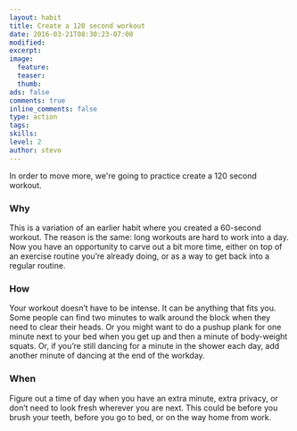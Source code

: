 ```yaml
---
layout: habit
title: Create a 120 second workout
date: 2016-03-21T08:30:23-07:00
modified:
excerpt: 
image:
  feature:
  teaser:
  thumb:
ads: false
comments: true
inline_comments: false
type: action
tags: 
skills: 
level: 2
author: stevo
---
```


In order to move more, we're going to practice create a 120 second workout.

### Why
This is a variation of an earlier habit where you created a 60-second workout. The reason is the same: long workouts are hard to work into a day. Now you have an opportunity to carve out a bit more time, either on top of an exercise routine you’re already doing, or as a way to get back into a regular routine.

### How
Your workout doesn’t have to be intense. It can be anything that fits you. Some people can find two minutes to walk around the block when they need to clear their heads. Or you might want to do a pushup plank for one minute next to your bed when you get up and then a minute of body-weight squats. Or, if you’re still dancing for a minute in the shower each day, add another minute of dancing at the end of the workday.

### When
Figure out a time of day when you have an extra minute, extra privacy, or don’t need to look fresh wherever you are next. This could be before you brush your teeth, before you go to bed, or on the way home from work.